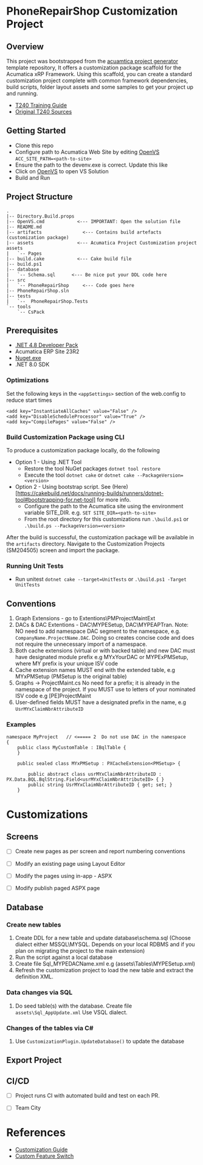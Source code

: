 # PhoneRepairShop Customization Project

## Overview
This project was bootstrapped from the [acuamtica project generator](https://github.com/russki007/acumatica-project-generator) template repository, It offers a customization package scaffold for the Acumatica xRP Framework. Using this scaffold, you can create a standard customization project complete with common framework dependencies, build scripts, folder layout assets and some samples
to get your project up and running.

- [T240 Training Guide](https://training.acumatica.com/University/T240/)
- [Original T240 Sources](https://github.com/Acumatica/Help-and-Training-Examples/tree/9520d42b14c9ce8d4791517804db119c2a73ca13/Customization/T240)

## Getting Started
- Clone this repo
- Configure path to Acumatica Web Site by editing [OpenVS](OpenVS.bat) `ACC_SITE_PATH=<path-to-site>`
- Ensure the path to the devenv.exe is correct. Update this like
- Click on [OpenVS](OpenVS.bat) to open VS Solution
- Build and Run

## Project Structure
```
.
|-- Directory.Build.props
|-- OpenVS.cmd			  <--- IMPORTANT: Open the solution file
|-- README.md
|-- artifacts			    <--- Contains build artefacts (customization package)
|-- assets			      <--- Acumatica Project Customization project assets
|   `-- Pages
|-- build.cake			  <--- Cake build file
|-- build.ps1
|-- database
|   `-- Schema.sql		<--- Be nice put your DDL code here
|-- src
|   `-- PhoneRepairShop     <--- Code goes here
|-- PhoneRepairShop.sln
|-- tests
|   `--  PhoneRepairShop.Tests
`-- tools
    `-- CsPack
```

## Prerequisites
* [.NET 4.8 Developer Pack](https://dotnet.microsoft.com/download/dotnet-framework/net48)
* Acumatica ERP Site 23R2
* [Nuget.exe](https://www.nuget.org/downloads)
* .NET 8.0 SDK


### Optimizations
Set the following keys in the `<appSettings>` section of the web.config to reduce start times
```
<add key="InstantiateAllCaches" value="False" />
<add key="DisableScheduleProcessor" value="True" />
<add key="CompilePages" value="False" />
```
### Build Customization Package using CLI
To produce a customization package locally, do the following
- Option 1 -  Using .NET Tool
  - Restore the tool NuGet packages `dotnet tool restore`
  - Execute the tool `dotnet cake` or `dotnet cake --PackageVersion=<version>`
- Option 2 - Using bootstrap script. See (Here)[https://cakebuild.net/docs/running-builds/runners/dotnet-tool#bootstrapping-for.net-tool] for more info.
  - Configure the path to the Acumatica site using the environment variable SITE_DIR. e.g. `SET SITE_DIR=<path-to-site>`
  - From the root directory for this customizations run `.\build.ps1` or `.\build.ps --PackageVersion=<version>`

 After the build is successful, the customization package will be available in the `artifacts` directory.  Navigate to the Customization Projects (SM204505) screen and import the package.

### Running Unit Tests
- Run unitest `dotnet cake --target=UnitTests` or `.\build.ps1 -Target UnitTests`

## Conventions
1. Graph Extensions - go to Extentions\PMProjectMaintExt
2. DACs & DAC Extentions -  DAC\MYPESetup, DAC\MYPEAPTran.  Note: NO need to add namespace DAC segment to the namespace, e.g. `CompanyName.ProjectName.DAC`. Doing so creates concise code and does not require the unnecessary import of a namespace.
3. Both cache extensions (virtual or with backed table) and new DAC must have designated module prefix e.g MYxYourDAC or MYPExPMSetup, where MY prefix is your unique ISV code
4. Cache extension names MUST end with the extended table, e.g MYxPMSetup (PMSetup is the original table)
5. Graphs -> ProjectMaint.cs No need for a prefix; it is already in the namespace of the project. If you MUST use to letters of your nominated ISV code e.g [PE]ProjectMaint
6. User-defined fields MUST have a designated prefix in the name, e.g `UsrMYxClaimNbrAttributeID`


### Examples

```
namespace MyProject   // <===== 2  Do not use DAC in the namespace
{
	public class MyCustomTable : IBqlTable {
	}

    public sealed class MYxPMSetup : PXCacheExtension<PMSetup> {

        public abstract class usrMYxClaimNbrAttributeID : PX.Data.BQL.BqlString.Field<usrMYxClaimNbrAttributeID> { }
        public string UsrMYxClaimNbrAttributeID { get; set; }
    }

```

# Customizations
## Screens

- [ ] Create new pages as per screen and report numbering conventions
- [ ] Modify an existing page using Layout Editor
- [ ] Modify the pages using in-app - ASPX
- [ ] Modify publish paged ASPX page


## Database

### Create new tables

1. Create DDL for a new table and update database\schema.sql (Choose dialect either MSSQL\MYSQL.  Depends on your local RDBMS and if you plan on migrating the project to the main extension)
2. Run the script against a local database
3. Create file Sql_MYPEDACName.xml e.g (assets\Tables\MYPESetup.xml)
4. Refresh the customization project to load the new table and extract the definition XML.

### Data changes via SQL
 1. Do seed table(s) with the database. Create file `assets\Sql_AppUpdate.xml` Use VSQL dialect.

### Changes of the tables via C#

1. Use `CustomizationPlugin.UpdateDatabase()` to update the database


## Export Project

## CI/CD
- [ ] Project runs CI with automated build and test on each PR.
- [ ] Team City


# References

- [Customization Guide](https://help-2021r1.acumatica.com/(W(1))/Help?ScreenId=ShowWiki&pageid=316b14fa-f406-4788-993c-7b043b1c5bd9)
- [Custom Feature Switch](https://help-2021r1.acumatica.com/(W(1))/Help?ScreenId=ShowWiki&pageid=8285172e-d3b1-48d9-bcc1-5d20e39cc3f0)

